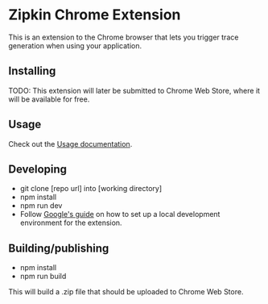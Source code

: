 # Zipkin Chrome Extension

This is an extension to the Chrome browser that lets you trigger trace generation when using your application.

## Installing

TODO: This extension will later be submitted to Chrome Web Store, where it will be available for free.

## Usage

Check out the [Usage documentation](https://github.com/openzipkin/zipkin-chrome-extension/blob/master/docs/README.md).

## Developing

- git clone [repo url] into [working directory]
- npm install
- npm run dev
- Follow [Google's guide](https://developer.chrome.com/extensions/getstarted#unpacked) on how to set up
  a local development environment for the extension.

## Building/publishing

- npm install
- npm run build

This will build a .zip file that should be uploaded to Chrome Web Store.
